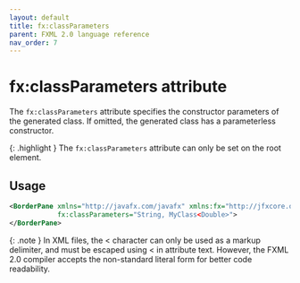 ```yaml
---
layout: default
title: fx:classParameters
parent: FXML 2.0 language reference
nav_order: 7
---
```


# fx:classParameters attribute
The `fx:classParameters` attribute specifies the constructor parameters of the generated class. If omitted, the generated class has a parameterless constructor.

{: .highlight }
The `fx:classParameters` attribute can only be set on the root element.

## Usage

```xml
<BorderPane xmlns="http://javafx.com/javafx" xmlns:fx="http://jfxcore.org/fxml/2.0"
            fx:classParameters="String, MyClass<Double>">
</BorderPane>
```

{: .note }
In XML files, the < character can only be used as a markup delimiter, and must be escaped using &lt; in attribute text. However, the FXML 2.0 compiler accepts the non-standard literal form for better code readability.